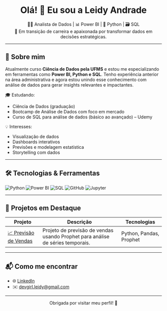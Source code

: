 <h1 align="center">Olá! 👋 Eu sou a Leidy Andrade</h1>

<p align="center">
  👩‍💻 Analista de Dados | 📊 Power BI | 🐍 Python | 🗃️ SQL<br>
  🎯 Em transição de carreira e apaixonada por transformar dados em decisões estratégicas.
</p>

---

## 🚀 Sobre mim

Atualmente curso **Ciência de Dados pela UFMS** e estou me especializando em ferramentas como **Power BI, Python e SQL**. Tenho experiência anterior na área administrativa e agora estou unindo esse conhecimento com análise de dados para gerar insights relevantes e impactantes.

🎓 Estudando:
- Ciência de Dados (graduação)
- Bootcamp de Análise de Dados com foco em mercado
- Curso de SQL para análise de dados (básico ao avançado) – Udemy

💡 Interesses:
- Visualização de dados
- Dashboards interativos
- Previsões e modelagem estatística
- Storytelling com dados

---

## 🛠️ Tecnologias & Ferramentas

![Python](https://img.shields.io/badge/Python-3670A0?style=for-the-badge&logo=python&logoColor=ffdd54)
![Power BI](https://img.shields.io/badge/Power_BI-F2C811?style=for-the-badge&logo=powerbi&logoColor=000)
![SQL](https://img.shields.io/badge/SQL-4479A1?style=for-the-badge&logo=mysql&logoColor=white)
![GitHub](https://img.shields.io/badge/GitHub-000?style=for-the-badge&logo=github&logoColor=white)
![Jupyter](https://img.shields.io/badge/Jupyter-F37626?style=for-the-badge&logo=jupyter&logoColor=white)

---

## 📌 Projetos em Destaque

| Projeto | Descrição | Tecnologias |
|--------|-----------|-------------|
| [📈 Previsão de Vendas](https://github.com/leidy-andrade/previsao-vendas-comercio) | Projeto de previsão de vendas usando Prophet para análise de séries temporais. | Python, Pandas, Prophet |

---

## 📬 Como me encontrar

- 🌐 [LinkedIn](https://www.linkedin.com/in/leidiane-andrade/) 
- ✉️ devgirl.leidy@gmail.com

---

<p align="center">Obrigada por visitar meu perfil! 🚀</p>
